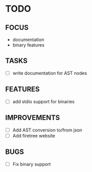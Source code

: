# TODO

## FOCUS
- documentation
- binary features

## TASKS
- [ ] write documentation for AST nodes

## FEATURES
- [ ] add stdio support for binaries

## IMPROVEMENTS
- [ ] Add AST conversion to/from json
- [ ] Add firetree website

## BUGS
- [ ] Fix binary support
